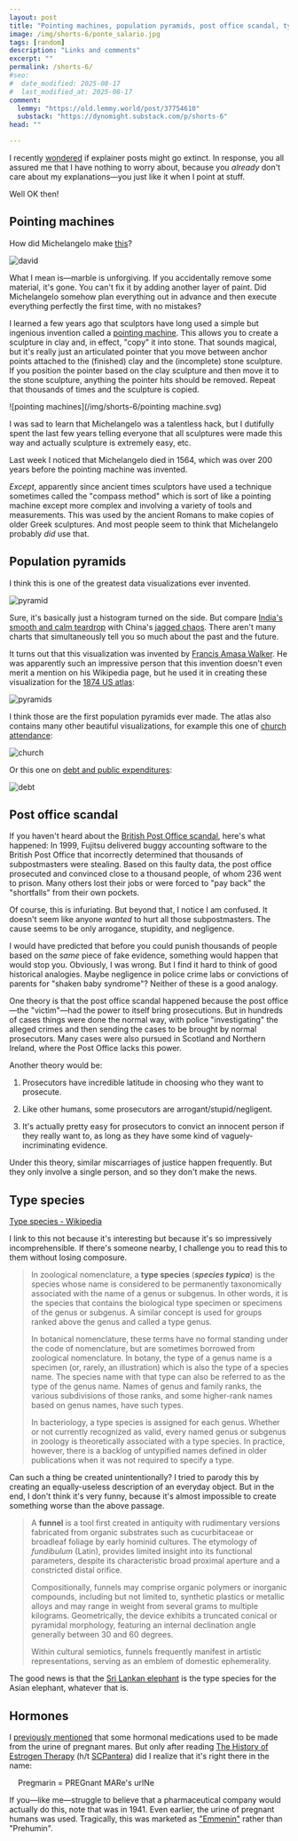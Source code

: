 ```yaml
---
layout: post
title: "Pointing machines, population pyramids, post office scandal, type species, and horse urine"
image: /img/shorts-6/ponte_salario.jpg
tags: [random]
description: "Links and comments"
excerpt: ""
permalink: /shorts-6/
#seo:
#  date_modified: 2025-08-17
#  last_modified_at: 2025-08-17
comment:
  lemmy: "https://old.lemmy.world/post/37754610"
  substack: "https://dynomight.substack.com/p/shorts-6"
head: ""

---
```


I recently [wondered](https://dynomight.net/explainers/) if explainer posts might go extinct. In response, you all assured me that I have nothing to worry about, because you *already* don't care about my explanations—you just like it when I point at stuff.

Well OK then!

## Pointing machines

How did Michelangelo make [this](https://en.wikipedia.org/wiki/David_(Michelangelo))?

![david](/img/shorts-6/david.jpg)

What I mean is—marble is unforgiving. If you accidentally remove some material, it's gone. You can't fix it by adding another layer of paint. Did Michelangelo somehow plan everything out in advance and then execute everything perfectly the first time, with no mistakes?

I learned a few years ago that sculptors have long used a simple but ingenious invention called a [pointing machine](https://en.wikipedia.org/wiki/Pointing_machine). This allows you to create a sculpture in clay and, in effect, "copy" it into stone. That sounds magical, but it's really just an articulated pointer that you move between anchor points attached to the (finished) clay and the (incomplete) stone sculpture. If you position the pointer based on the clay sculpture and then move it to the stone sculpture, anything the pointer hits should be removed. Repeat that thousands of times and the sculpture is copied.

![pointing machines](/img/shorts-6/pointing machine.svg)

I was sad to learn that Michelangelo was a talentless hack, but I dutifully spent the last few years telling everyone that all sculptures were made this way and actually sculpture is extremely easy, etc.

Last week I noticed that Michelangelo died in 1564, which was over 200 years before the pointing machine was invented.

*Except*, apparently since ancient times sculptors have used a technique sometimes called the "compass method" which is sort of like a pointing machine except more complex and involving a variety of tools and measurements. This was used by the ancient Romans to make copies of older Greek sculptures. And most people seem to think that Michelangelo probably *did* use that.

## Population pyramids

I think this is one of the greatest data visualizations ever invented.

![pyramid](/img/shorts-6/pyramid.png)

Sure, it's basically just a histogram turned on the side. But compare [India's smooth and calm teardrop](https://en.wikipedia.org/wiki/Demographics_of_India) with China's [jagged chaos](https://en.wikipedia.org/wiki/Demographics_of_China). There aren't many charts that simultaneously tell you so much about the past and the future.

It turns out that this visualization was invented by [Francis Amasa Walker](https://en.wikipedia.org/wiki/Francis_Amasa_Walker). He was apparently such an impressive person that this invention doesn't even merit a mention on his Wikipedia page, but he used it in creating these visualization for the [1874 US atlas](https://www.loc.gov/resource/g3701gm.gct00297/?sp=93&r=-0.689,0.131,2.379,1.534,0):

![pyramids](/img/shorts-6/pyramids.jpg)

I think those are the first population pyramids ever made. The atlas also contains many other beautiful visualizations, for example this one of [church attendance](https://www.loc.gov/resource/g3701gm.gct00297/?sp=76&st=image&r=-0.324,0.4,1.547,0.998,0):

![church](/img/shorts-6/church.jpg)

Or this one on [debt and public expenditures](https://www.loc.gov/resource/g3701gm.gct00297/?sp=81&r=-0.073,-0.018,1.183,0.763,0):

![debt](/img/shorts-6/debt.jpg)

## Post office scandal

If you haven't heard about the [British Post Office scandal](https://en.wikipedia.org/wiki/British_Post_Office_scandal), here's what happened: In 1999, Fujitsu delivered buggy accounting software to the British Post Office that incorrectly determined that thousands of subpostmasters were stealing. Based on this faulty data, the post office prosecuted and convinced close to a thousand people, of whom 236 went to prison. Many others lost their jobs or were forced to "pay back" the "shortfalls" from their own pockets.

Of course, this is infuriating. But beyond that, I notice I am confused. It doesn't seem like anyone *wanted* to hurt all those subpostmasters. The cause seems to be only arrogance, stupidity, and negligence.

I would have predicted that before you could punish thousands of people based on the *same* piece of fake evidence, something would happen that would stop you. Obviously, I was wrong. But I find it hard to think of good historical analogies. Maybe negligence in police crime labs or convictions of parents for "shaken baby syndrome"? Neither of these is a good analogy.

One theory is that the post office scandal happened because the post office—the "victim"—had the power to itself bring prosecutions. But in hundreds of cases things were done the normal way, with police "investigating" the alleged crimes and then sending the cases to be brought by normal prosecutors. Many cases were also pursued in Scotland and Northern Ireland, where the Post Office lacks this power.

Another theory would be:

1. Prosecutors have incredible latitude in choosing who they want to prosecute.

2. Like other humans, some prosecutors are arrogant/stupid/negligent.

3. It's actually pretty easy for prosecutors to convict an innocent person if they really want to, as long as they have some kind of vaguely-incriminating evidence.

Under this theory, similar miscarriages of justice happen frequently. But they only involve a single person, and so they don't make the news.

## Type species

[Type species - Wikipedia](https://en.wikipedia.org/wiki/Type_species)

I link to this not because it's interesting but because it's so impressively incomprehensible. If there's someone nearby, I challenge you to read this to them without losing composure.

> In zoological nomenclature, a **type species** (_**species typica**_) is the species whose name is considered to be permanently taxonomically associated with the name of a genus or subgenus. In other words, it is the species that contains the biological type specimen or specimens of the genus or subgenus. A similar concept is used for groups ranked above the genus and called a type genus.
> 
> In botanical nomenclature, these terms have no formal standing under the code of nomenclature, but are sometimes borrowed from zoological nomenclature. In botany, the type of a genus name is a specimen (or, rarely, an illustration) which is also the type of a species name. The species name with that type can also be referred to as the type of the genus name. Names of genus and family ranks, the various subdivisions of those ranks, and some higher-rank names based on genus names, have such types.
> 
> In bacteriology, a type species is assigned for each genus. Whether or not currently recognized as valid, every named genus or subgenus in zoology is theoretically associated with a type species. In practice, however, there is a backlog of untypified names defined in older publications when it was not required to specify a type.

Can such a thing be created unintentionally? I tried to parody this by creating an equally-useless description of an everyday object. But in the end, I don't think it's very funny, because it's almost impossible to create something worse than the above passage.

> A **funnel** is a tool first created in antiquity with rudimentary versions fabricated from organic substrates such as cucurbitaceae or broadleaf foliage by early hominid cultures. The etymology of _fundibulum_ (Latin), provides limited insight into its functional parameters, despite its characteristic broad proximal aperture and a constricted distal orifice. 
> 
> Compositionally, funnels may comprise organic polymers or inorganic compounds, including but not limited to, synthetic plastics or metallic alloys and may range in weight from several grams to multiple kilograms. Geometrically, the device exhibits a truncated conical or pyramidal morphology, featuring an internal declination angle generally between 30 and 60 degrees.
> 
> Within cultural semiotics, funnels frequently manifest in artistic representations, serving as an emblem of domestic ephemerality.

The good news is that the [Sri Lankan elephant](https://en.wikipedia.org/wiki/Sri_Lankan_elephant) is the type species for the Asian elephant, whatever that is.

## Hormones

I [previously mentioned](https://dynomight.net/links-3/) that some hormonal medications used to be made from the urine of pregnant mares. But only after reading [The History of Estrogen Therapy](https://pmc.ncbi.nlm.nih.gov/articles/PMC7334883/) (h/t [SCPantera](https://scpantera.substack.com)) did I realize that it's right there in the name:
  
&nbsp;&nbsp;&nbsp; Pregmarin = PREGnant MARe's urINe

If you—like me—struggle to believe that a pharmaceutical company would actually do this, note that was in 1941. Even earlier, the urine of pregnant humans was used. Tragically, this was marketed as ["Emmenin"](https://en.wikipedia.org/wiki/Conjugated_estriol) rather than "Prehumin".
